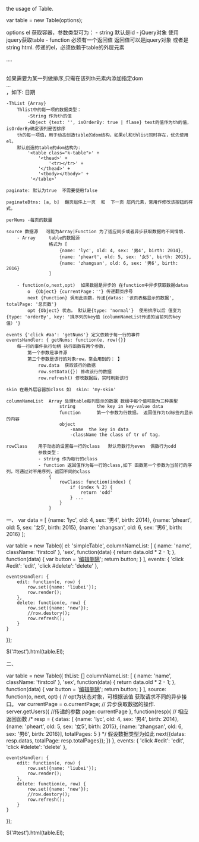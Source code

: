 the usage of Table.

var table = new Table(options);

options
	el  获取容器，参数类型可为：
			- string          默认是id
			- jQuery对象      使用jquery获取table
			- function  必须有一个返回值 返回值可以是jquery对象 或者是 string html.
		传递的el，必须依赖于table的外层元素
			<div id="tableCon">
				<table>
					....
				</table>
			</div>
		如果需要为某一列做排序,只需在该列th元素内添加指定dom  <div class="order-c">  ...   </div>，如下:
			<th>日期
				<div class="order-c"><i class="order-as" title="升序"></i><i class="order-des" title="降序"></i></div>
			</th>

	-ThList {Array} 
    	Thlist中的每一项的数据类型：
    		-String 作为th的值
    		-Object {text: '', isOrderBy: true | flase} text的值作为th的值，isOrderBy确定该列是否排序
		th的每一项值，用于动态创造table的dom结构，如果el和thlist同时存在，优先使用el。
		默认创造的table的dom结构为:
			'<table class="k-table">' +
	            '<thead>' +
	                '<tr></tr>' +
	            '</thead>' +
	            '<tbody></tbody>' +
	         '</table>'

	paginate: 默认为true  不需要使用false

	paginateBtns: [a, b]  翻页组件上一页  和  下一页 层内元素，常用作修改该按钮的样式。

	perNums -每页的数量

	source 数据源   可能为Array|Function 为了适应同步或者异步获取数据的不同情境.
		- Array     table的数据源 
					格式为	[
						{name: 'lyc', old: 4, sex: '男4', birth: 2014},
						{name: 'pheart', old: 5, sex: '女5', birth: 2015},
						{name: 'zhangsan', old: 6, sex: '男6', birth: 2016}
					]

		- function(o,next,opt)  如果数据是异步的 在function中异步获取数据datas  
			o  {Object} {currentPage：''} 传递翻页序号
			next {Function} 调用此函数，传递{datas: '该页表格显示的数据', totalPage: '总页数'}
			opt {Object} 状态。 默认是{type: 'normal'}  使用排序以后 值变为{type: 'orderBy', key: '排序列的key值（columnNameList传递的当前列的key值）'}

	events {'click #aa': 'getNums'} 定义依赖于每一行的事件
	eventsHandler: { getNums: function(e, row){}}  
		每一行的事件执行句柄 执行函数有两个参数，
			第一个参数是事件源
			第二个参数是该行的对象row，常会用到的： 】
				row.data  获取该行的数据   
				row.setData({}) 修改该行的数据
				row.refresh() 修改数据后，实时刷新该行

	skin 在最外层容器加class 如  skin: 'my-skin' 

	columnNameList 	Array 处理table每列显示的数据 数组中每个值可能为三种类型
						string        the key in key-value data
						function      第一个参数为行数据。 返回值作为td标签内显示的内容
						object 
							-name  the key in data 
							-className the class of tr of tag.

	rowClass    用于动态的设置每一行的class   默认奇数行为even  偶数行为odd
				参数类型： 
				- string 作为每行的class
				- function 返回值作为每一行的class,如下 函数第一个参数为当前行的序列，可通过对不用序列，返回不同的class
					{
						rowClass: function(index) {
							if (index % 2) {
								return 'odd'
							} ...
						}
					}


一、
var data = [
	{name: 'lyc', old: 4, sex: '男4', birth: 2014},
	{name: 'pheart', old: 5, sex: '女5', birth: 2015},
	{name: 'zhangsan', old: 6, sex: '男6', birth: 2016}
];

var table = new Table({
	el: 'simpleTable',
	columnNameList: [
		{ 
			name: 'name',
		 	className: 'firstcol'
		}, 
		'sex', 
		function(data) {
			return data.old * 2 - 1;
		},
		function(data) {
			var button = '<a href="javascript:;" id="edit">编辑</a><a href="javascript:;" id="delete">删除</a>';
			return button;
		}
	],
	events: {
		'click #edit': 'edit',
		'click #delete': 'delete'
	},

	eventsHandler: {
		edit: function(e, row) {
			row.set({name: 'liubei'});
			row.render();
		},
		delete: function(e, row) {
			row.set({name: 'new'});
			//row.destory();
			row.refresh();
		}
	}
});

$('#test').html(table.El);


二、

var table = new Table({
	thList: []
	columnNameList: [
		{ 
			name: 'name',
		 	className: 'firstcol'
		}, 
		'sex', 
		function(data) {
			return data.old * 2 - 1;
		},
		function(data) {
			var button = '<a href="javascript:;" id="edit">编辑</a><a href="javascript:;" id="delete">删除</a>';
			return button;
		}
	],
	source: function(o, next, opt) { // opt为状态对象，可根据该值 获取请求不同的异步接口。
		var currentPage = o.currentPage;
		// 异步获取数据的操作.
		server.getUsers({ //传递的参数
			page: currentPage
		}, function(resp){  // 相应返回函数
			/* resp = {
				datas: [	{name: 'lyc', old: 4, sex: '男4', birth: 2014},
							{name: 'pheart', old: 5, sex: '女5', birth: 2015},
							{name: 'zhangsan', old: 6, sex: '男6', birth: 2016}],
				totalPages: 5 
			} */  假设数据类型为如此
			next({datas: resp.datas, totalPage: resp.totalPages});
		})
	},
	events: {
		'click #edit': 'edit',
		'click #delete': 'delete'
	},

	eventsHandler: {
		edit: function(e, row) {
			row.set({name: 'liubei'});
			row.render();
		},
		delete: function(e, row) {
			row.set({name: 'new'});
			//row.destory();
			row.refresh();
		}
	}
});

$('#test').html(table.El);